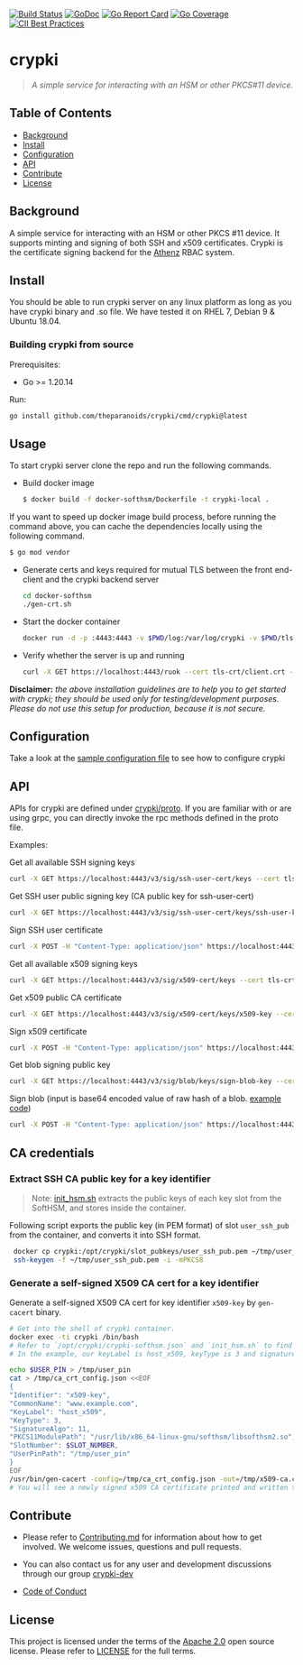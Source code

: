 [![Build Status][build-badge]][build-url] [![GoDoc][godoc-badge]][godoc] [![Go Report Card][goreport-card-badge]][goreport-card] [![Go Coverage][codecov-card-badge]][codecov-card] [![CII Best Practices](https://bestpractices.coreinfrastructure.org/projects/5720/badge)](https://bestpractices.coreinfrastructure.org/projects/5720)



# crypki
> _A simple service for interacting with an HSM or other PKCS#11 device._

## Table of Contents

- [Background](#background)
- [Install](#install)
- [Configuration](#configuration)
- [API](#api)
- [Contribute](#contribute)
- [License](#license)

## Background

A simple service for interacting with an HSM or other PKCS #11 device. It supports minting and signing of both SSH and x509 certificates. Crypki is the certificate signing backend for the [Athenz](https://github.com/yahoo/athenz) RBAC system. 

## Install

You should be able to run crypki server on any linux platform as long as you have crypki binary and .so file. We have tested it on RHEL 7, Debian 9 & Ubuntu 18.04. 

### Building crypki from source

Prerequisites:

- Go >= 1.20.14

Run:

```sh
go install github.com/theparanoids/crypki/cmd/crypki@latest
```

## Usage 

To start crypki server clone the repo and run the following commands.

- Build docker image
  ```sh
  $ docker build -f docker-softhsm/Dockerfile -t crypki-local .
  ```

If you want to speed up docker image build process, before running the command above, you can cache the dependencies locally using the following command.
```sh
$ go mod vendor
```

- Generate certs and keys required for mutual TLS between the front end-client and the crypki backend server
  ```sh
  cd docker-softhsm
  ./gen-crt.sh
  ```
  
- Start the docker container
  ```sh
  docker run -d -p :4443:4443 -v $PWD/log:/var/log/crypki -v $PWD/tls-crt:/opt/crypki/tls-crt:ro -v $PWD/shm:/dev/shm --rm --name crypki -h "localhost" crypki-local
  ```  
  
- Verify whether the server is up and running
  ```sh
  curl -X GET https://localhost:4443/ruok --cert tls-crt/client.crt --key tls-crt/client.key --cacert tls-crt/ca.crt 
  ```
 
**Disclaimer:** _the above installation guidelines are to help you to get started with crypki; they should be used only for testing/development purposes. Please do not use this setup for production, because it is not secure._


## Configuration

Take a look at the [sample configuration file](https://github.com/theparanoids/crypki/blob/main/config/testdata/testconf-good.json) to see how to configure crypki

## API

APIs for crypki are defined under [crypki/proto](https://github.com/theparanoids/crypki/tree/main/proto). If you are familiar with or are using grpc, you can directly invoke the rpc methods defined in the proto file.

Examples:
 
Get all available SSH signing keys
  ```sh
  curl -X GET https://localhost:4443/v3/sig/ssh-user-cert/keys --cert tls-crt/client.crt --key tls-crt/client.key --cacert tls-crt/ca.crt
   ```

Get SSH user public signing key (CA public key for ssh-user-cert) 
  ```sh
  curl -X GET https://localhost:4443/v3/sig/ssh-user-cert/keys/ssh-user-key --cert tls-crt/client.crt --key tls-crt/client.key --cacert tls-crt/ca.crt
   ```

Sign SSH user certificate
  ```sh
  curl -X POST -H "Content-Type: application/json" https://localhost:4443/v3/sig/ssh-user-cert/keys/ssh-user-key --data @ssh_csr.json --cert tls-crt/client.crt --key tls-crt/client.key --cacert tls-crt/ca.crt 
  ```

Get all available x509 signing keys
  ```sh
  curl -X GET https://localhost:4443/v3/sig/x509-cert/keys --cert tls-crt/client.crt --key tls-crt/client.key --cacert tls-crt/ca.crt
   ```

Get x509 public CA certificate
  ```sh
  curl -X GET https://localhost:4443/v3/sig/x509-cert/keys/x509-key --cert tls-crt/client.crt --key tls-crt/client.key --cacert tls-crt/ca.crt
   ```

Sign x509 certificate
  ```sh
  curl -X POST -H "Content-Type: application/json" https://localhost:4443/v3/sig/x509-cert/keys/x509-key --data @x509_csr.json --cert tls-crt/client.crt --key tls-crt/client.key --cacert tls-crt/ca.crt 
  ```

Get blob signing public key
  ```sh
  curl -X GET https://localhost:4443/v3/sig/blob/keys/sign-blob-key --cert tls-crt/client.crt --key tls-crt/client.key --cacert tls-crt/ca.crt
  ```

Sign blob (input is base64 encoded value of raw hash of a blob. [example code](https://play.golang.org/p/AFlho2HtZoD))
  ```sh
  curl -X POST -H "Content-Type: application/json" https://localhost:4443/v3/sig/blob/keys/sign-blob-key --data @sign_blob.json --cert tls-crt/client.crt --key tls-crt/client.key --cacert tls-crt/ca.crt
  ```

## CA credentials 

### Extract SSH CA public key for a key identifier 

  > Note: [init_hsm.sh](./docker-softhsm/init_hsm.sh) extracts the public keys of each key slot from the SoftHSM, and stores inside the container.  
  
  Following script exports the public key (in PEM format) of slot `user_ssh_pub` from the container, and converts it into SSH format.    

  ```sh
   docker cp crypki:/opt/crypki/slot_pubkeys/user_ssh_pub.pem ~/tmp/user_ssh_pub.pem 
   ssh-keygen -f ~/tmp/user_ssh_pub.pem -i -mPKCS8
  ```

### Generate a self-signed X509 CA cert for a key identifier

  Generate a self-signed X509 CA cert for key identifier `x509-key` by `gen-cacert` binary.  

  ```sh
  # Get into the shell of crypki container. 
  docker exec -ti crypki /bin/bash
  # Refer to `/opt/crypki/crypki-softhsm.json` and `init_hsm.sh` to find out the attributes $SLOT_NUMBER, $KEY_LABEL, and $USER_PIN.
  # In the example, our keyLabel is host_x509, keyType is 3 and signatureAlgorithm is 11 for `x509-key`.  
  
  echo $USER_PIN > /tmp/user_pin
  cat > /tmp/ca_crt_config.json <<EOF
{
  "Identifier": "x509-key",
  "CommonName": "www.example.com",
  "KeyLabel": "host_x509",
  "KeyType": 3,
  "SignatureAlgo": 11,
  "PKCS11ModulePath": "/usr/lib/x86_64-linux-gnu/softhsm/libsofthsm2.so",
  "SlotNumber": $SLOT_NUMBER,
  "UserPinPath": "/tmp/user_pin"
}
EOF
  /usr/bin/gen-cacert -config=/tmp/ca_crt_config.json -out=/tmp/x509-ca.cert
  # You will see a newly signed x509 CA certificate printed and written to the `-out` path.  
  ```

## Contribute

- Please refer to [Contributing.md](Contributing.md) for information about how to get involved. We welcome issues, questions and pull requests.

- You can also contact us for any user and development discussions through our group [crypki-dev](https://groups.google.com/d/forum/crypki-dev)

- [Code of Conduct](Code-of-Conduct.md)

## License

This project is licensed under the terms of the [Apache 2.0](http://www.apache.org/licenses/LICENSE-2.0) open source license. Please refer to [LICENSE](LICENSE) for the full terms.

[build-badge]:     https://github.com/theparanoids/crypki/workflows/Linux/badge.svg
[build-url]:       https://github.com/theparanoids/crypki/actions?query=branch%3Amain+workflow%3ALinux
[golang]:          http://golang.org/
[golang-install]:  http://golang.org/doc/install.html#releases
[godoc-badge]:     https://pkg.go.dev/badge/github.com/theparanoids/crypki.svg
[godoc]:           https://pkg.go.dev/github.com/theparanoids/crypki
[goreport-card-badge]: https://goreportcard.com/badge/theparanoids/crypki
[goreport-card]: https://goreportcard.com/report/theparanoids/crypki
[codecov-card-badge]: https://codecov.io/gh/theparanoids/crypki/branch/main/graph/badge.svg
[codecov-card]: https://codecov.io/gh/theparanoids/crypki
